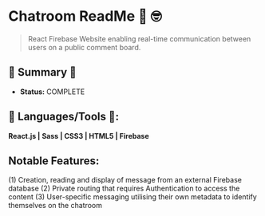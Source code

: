 
# Chatroom ReadMe :calling: :nerd_face:
> React Firebase Website enabling real-time communication between users on a public comment board.

## :satellite: Summary :satellite:
   - __Status:__ COMPLETE 

## :hammer: Languages/Tools :hammer::
__React.js | Sass | CSS3 | HTML5 | Firebase__

## Notable Features:
(1) Creation, reading and display of message from an external Firebase database
(2) Private routing that requires Authentication to access the content
(3) User-specific messaging utilising their own metadata to identify themselves on the chatroom
